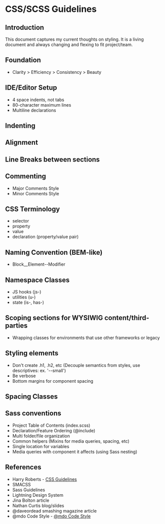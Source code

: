 # CSS/SCSS Guidelines

## Introduction
This document captures my current thoughts on styling. It is a living document and always changing and flexing to fit project/team.

## Foundation
* Clarity > Efficiency > Consistency > Beauty

## IDE/Editor Setup
* 4 space indents, not tabs
* 80-character maximum lines
* Multiline declarations

## Indenting

## Alignment

## Line Breaks between sections

## Commenting
* Major Comments Style
* Minor Comments Style

## CSS Terminology
* selector
* property
* value
* declaration (property/value pair)

## Naming Convention (BEM-like)
* Block__Element--Modifier

## Namespace Classes
* JS hooks (js-)
* utilities (u-)
* state (is-, has-)

## Scoping sections for WYSIWIG content/third-parties
* Wrapping classes for environments that use other frameworks or legacy

## Styling elements
* Don't create .h1, .h2, etc (Decouple semantics from styles, use descriptives: ex. '--small')
* Be verbose
* Bottom margins for component spacing

## Spacing Classes

## Sass conventions
* Project Table of Contents (index.scss)
* Declaration/Feature Ordering (@include)
* Multi folder/file organization
* Common helpers (Mixins for media queries, spacing, etc)
* Single location for variables
* Media queries with component it affects (using Sass nesting)

## References
* Harry Roberts - [CSS Guidelines](http://cssguidelin.es)
* SMACSS
* Sass Guidelines
* Lightning Design System
* Jina Bolton article
* Nathan Curtis blog/slides
* @daveordead smashing magazine article
* @mdo Code Style - [@mdo Code Style](http://codeguide.co)
